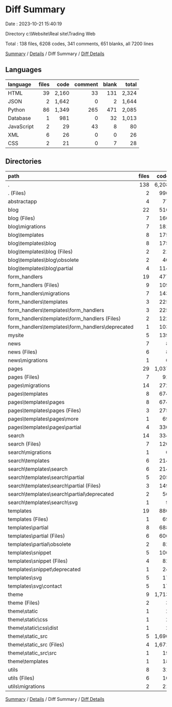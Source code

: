 # Diff Summary

Date : 2023-10-21 15:40:19

Directory c:\\Website\\Real site\\Trading Web

Total : 138 files,  6208 codes, 341 comments, 651 blanks, all 7200 lines

[Summary](results.md) / [Details](details.md) / Diff Summary / [Diff Details](diff-details.md)

## Languages
| language | files | code | comment | blank | total |
| :--- | ---: | ---: | ---: | ---: | ---: |
| HTML | 39 | 2,160 | 33 | 131 | 2,324 |
| JSON | 2 | 1,642 | 0 | 2 | 1,644 |
| Python | 86 | 1,349 | 265 | 471 | 2,085 |
| Database | 1 | 981 | 0 | 32 | 1,013 |
| JavaScript | 2 | 29 | 43 | 8 | 80 |
| XML | 6 | 26 | 0 | 0 | 26 |
| CSS | 2 | 21 | 0 | 7 | 28 |

## Directories
| path | files | code | comment | blank | total |
| :--- | ---: | ---: | ---: | ---: | ---: |
| . | 138 | 6,208 | 341 | 651 | 7,200 |
| . (Files) | 2 | 996 | 3 | 37 | 1,036 |
| abstractapp | 4 | 77 | 37 | 38 | 152 |
| blog | 22 | 516 | 36 | 102 | 654 |
| blog (Files) | 7 | 160 | 30 | 62 | 252 |
| blog\\migrations | 7 | 181 | 6 | 32 | 219 |
| blog\\templates | 8 | 175 | 0 | 8 | 183 |
| blog\\templates\\blog | 8 | 175 | 0 | 8 | 183 |
| blog\\templates\\blog (Files) | 2 | 21 | 0 | 3 | 24 |
| blog\\templates\\blog\\obsolete | 2 | 40 | 0 | 2 | 42 |
| blog\\templates\\blog\\partial | 4 | 114 | 0 | 3 | 117 |
| form_handlers | 19 | 477 | 32 | 87 | 596 |
| form_handlers (Files) | 9 | 109 | 23 | 44 | 176 |
| form_handlers\\migrations | 7 | 143 | 6 | 32 | 181 |
| form_handlers\\templates | 3 | 225 | 3 | 11 | 239 |
| form_handlers\\templates\\form_handlers | 3 | 225 | 3 | 11 | 239 |
| form_handlers\\templates\\form_handlers (Files) | 2 | 122 | 3 | 3 | 128 |
| form_handlers\\templates\\form_handlers\\deprecated | 1 | 103 | 0 | 8 | 111 |
| mysite | 5 | 139 | 89 | 72 | 300 |
| news | 7 | 8 | 4 | 13 | 25 |
| news (Files) | 6 | 8 | 4 | 12 | 24 |
| news\\migrations | 1 | 0 | 0 | 1 | 1 |
| pages | 29 | 1,037 | 37 | 147 | 1,221 |
| pages (Files) | 7 | 91 | 8 | 35 | 134 |
| pages\\migrations | 14 | 272 | 13 | 68 | 353 |
| pages\\templates | 8 | 674 | 16 | 44 | 734 |
| pages\\templates\\pages | 8 | 674 | 16 | 44 | 734 |
| pages\\templates\\pages (Files) | 3 | 275 | 0 | 4 | 279 |
| pages\\templates\\pages\\more | 1 | 69 | 4 | 4 | 77 |
| pages\\templates\\pages\\partial | 4 | 330 | 12 | 36 | 378 |
| search | 14 | 334 | 41 | 69 | 444 |
| search (Files) | 7 | 120 | 41 | 46 | 207 |
| search\\migrations | 1 | 0 | 0 | 1 | 1 |
| search\\templates | 6 | 214 | 0 | 22 | 236 |
| search\\templates\\search | 6 | 214 | 0 | 22 | 236 |
| search\\templates\\search\\partial | 5 | 205 | 0 | 22 | 227 |
| search\\templates\\search\\partial (Files) | 3 | 149 | 0 | 9 | 158 |
| search\\templates\\search\\partial\\deprecated | 2 | 56 | 0 | 13 | 69 |
| search\\templates\\search\\svg | 1 | 9 | 0 | 0 | 9 |
| templates | 19 | 880 | 14 | 44 | 938 |
| templates (Files) | 1 | 69 | 4 | 1 | 74 |
| templates\\partial | 8 | 688 | 10 | 41 | 739 |
| templates\\partial (Files) | 6 | 606 | 6 | 33 | 645 |
| templates\\partial\\obsolete | 2 | 82 | 4 | 8 | 94 |
| templates\\snippet | 5 | 106 | 0 | 2 | 108 |
| templates\\snippet (Files) | 4 | 82 | 0 | 2 | 84 |
| templates\\snippet\\deprecated | 1 | 24 | 0 | 0 | 24 |
| templates\\svg | 5 | 17 | 0 | 0 | 17 |
| templates\\svg\\contact | 5 | 17 | 0 | 0 | 17 |
| theme | 9 | 1,713 | 43 | 23 | 1,779 |
| theme (Files) | 2 | 3 | 0 | 4 | 7 |
| theme\\static | 1 | 2 | 0 | 1 | 3 |
| theme\\static\\css | 1 | 2 | 0 | 1 | 3 |
| theme\\static\\css\\dist | 1 | 2 | 0 | 1 | 3 |
| theme\\static_src | 5 | 1,690 | 43 | 16 | 1,749 |
| theme\\static_src (Files) | 4 | 1,671 | 43 | 10 | 1,724 |
| theme\\static_src\\src | 1 | 19 | 0 | 6 | 25 |
| theme\\templates | 1 | 18 | 0 | 2 | 20 |
| utils | 8 | 31 | 5 | 19 | 55 |
| utils (Files) | 6 | 10 | 4 | 12 | 26 |
| utils\\migrations | 2 | 21 | 1 | 7 | 29 |

[Summary](results.md) / [Details](details.md) / Diff Summary / [Diff Details](diff-details.md)